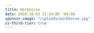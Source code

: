 ```yaml
---
title: Workhorse
date: 2016-10-03 22:24:00 -04:00
sponsor-image: "/uploads/workhorse.jpg"
is-third-tier: true
---
```


